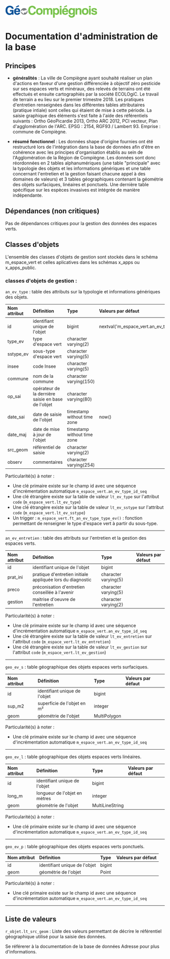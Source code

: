 ![picto](/doc/img/Logo_web-GeoCompiegnois.png)

# Documentation d'administration de la base #

## Principes
* **généralités** :
La ville de Compiègne ayant souhaité réaliser un plan d'actions en faveur d'une gestion différenciée à objectif zéro pesticide sur ses espaces verts et minéraux, des relevés de terrains ont été effectués et ensuite cartographiés par la société ECOLOgiC.
Le travail de terrain a eu lieu sur le premier trimestre 2018. Les pratiques d'entretien renseignées dans les différentes tables attributaires (pratique intiale) sont celles qui étaient de mise à cette période.
La saisie graphique des éléments s'est faite à l'aide des référentiels suivants : Ortho GéoPicardie 2013, Ortho ARC 2012, PCI vecteur, Plan d'agglomération de l'ARC.
EPSG : 2154, RGF93 / Lambert 93.
Emprise : commune de Compiègne.

* **résumé fonctionnel** :
Les données shape d'origine fournies ont été restructuré lors de l'intégration dans la base de données afin d'être en cohérence avec les principes d'organisation établis au sein de l'Agglomération de la Région de Compiègne. Les données sont donc réordonnées en 2 tables alphanumériques (une table "principale" avec la typologie des objets et les informations génériques et une table concernant l'entretien et la gestion faisant chacune appel à des domaines de valeurs) et 3 tables géographiques contenant la géométrie des objets surfaciques, linéaires et ponctuels. Une dernière table spécifique sur les espèces invasives est intégrée de manière indépendante.

## Dépendances (non critiques)

Pas de dépendances critiques pour la gestion des données des espaces verts.

## Classes d'objets

L'ensemble des classes d'objets de gestion sont stockés dans le schéma m_espace_vert et celles aplicatives dans les schémas x_apps ou x_apps_public.

### classes d'objets de gestion :

`an_ev_type` : table des attributs sur la typologie et informations génériques des objets.
   
|Nom attribut | Définition | Type | Valeurs par défaut |
|:---|:---|:---|:---|
|id|identifiant unique de l'objet|bigint| nextval('m_espace_vert.an_ev_type_id_seq'::regclass)|
|type_ev|type d'espace vert|character varying(2)| |
|sstype_ev|sous-type d'espace vert|character varying(5)| |
|insee|code Insee|character varying(5)| |
|commune|nom de la commune|character varying(150)| |
|op_sai|opérateur de la dernière saisie en base de l'objet|character varying(80)| |
|date_sai|date de saisie de l'objet|timestamp without time zone|now()|
|date_maj|date de mise à jour de l'objet|timestamp without time zone| |
|src_geom|référentiel de saisie|character varying(2)| |
|observ|commentaires|character varying(254)| |

Particularité(s) à noter :
* Une clé primaire existe sur le champ id avec une séquence d'incrémentation automatique `m_espace_vert.an_ev_type_id_seq`
* Une clé étrangère existe sur la table de valeur `lt_ev_type` sur l'attribut `code` (`m_espace_vert.lt_ev_type`)
* Une clé étrangère existe sur la table de valeur `lt_ev_sstype` sur l'attribut `code` (`m_espace_vert.lt_ev_sstype`)
* Un trigger :
   `m_espace_vert.ft_an_ev_type_type_ev()` : fonction permettant de renseigner le type d'espace vert à partir du sous-type.
---

`an_ev_entretien` : table des attributs sur l'entretien et la gestion des espaces verts.
   
|Nom attribut | Définition | Type | Valeurs par défaut |
|:---|:---|:---|:---|
|id|identifiant unique de l'objet|bigint| |
|prat_ini|pratique d'entretien initiale appliquée lors du diagnostic|character varying(5)| |
|preco|préconisation d'entretien conseillée à l'avenir|character varying(5)| |
|gestion|maitrise d'oeuvre de l'entretien|character varying(2)| |

Particularité(s) à noter :
* Une clé primaire existe sur le champ id avec une séquence d'incrémentation automatique `m_espace_vert.an_ev_type_id_seq`
* Une clé étrangère existe sur la table de valeur `lt_ev_entretien` sur l'attribut `code` (`m_espace_vert.lt_ev_entretien`)
* Une clé étrangère existe sur la table de valeur `lt_ev_gestion` sur l'attribut `code` (`m_espace_vert.lt_ev_gestion`)
---

`geo_ev_s` : table géographique des objets espaces verts surfaciques.
   
|Nom attribut | Définition | Type | Valeurs par défaut |
|:---|:---|:---|:---|
|id|identifiant unique de l'objet|bigint| |
|sup_m2|superficie de l'objet en m²|integer| |
|geom|géométrie de l'objet|MultiPolygon| |

Particularité(s) à noter :
* Une clé primaire existe sur le champ id avec une séquence d'incrémentation automatique `m_espace_vert.an_ev_type_id_seq`
---

`geo_ev_l` : table géographique des objets espaces verts linéaires.
   
|Nom attribut | Définition | Type | Valeurs par défaut |
|:---|:---|:---|:---|
|id|identifiant unique de l'objet|bigint| |
|long_m|longueur de l'objet en mètres|integer| |
|geom|géométrie de l'objet|MultiLineString| |

Particularité(s) à noter :
* Une clé primaire existe sur le champ id avec une séquence d'incrémentation automatique `m_espace_vert.an_ev_type_id_seq`
---

`geo_ev_p` : table géographique des objets espaces verts ponctuels.
   
|Nom attribut | Définition | Type | Valeurs par défaut |
|:---|:---|:---|:---|
|id|identifiant unique de l'objet|bigint| |
|geom|géométrie de l'objet|Point| |

Particularité(s) à noter :
* Une clé primaire existe sur le champ id avec une séquence d'incrémentation automatique `m_espace_vert.an_ev_type_id_seq`
---

## Liste de valeurs



`r_objet.lt_src_geom` : Liste des valeurs permettant de décrire le référentiel géographique utilisé pour la saisie des données.

Se référerer à la documentation de la base de données Adresse pour plus d'informations.
